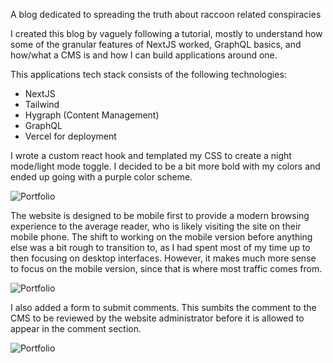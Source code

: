 A blog dedicated to spreading the truth about raccoon related conspiracies

I created this blog by vaguely following a tutorial, mostly to understand how some of the granular features of NextJS worked, GraphQL basics, and how/what a CMS is and how I can build applications around one. 

This applications tech stack consists of the following technologies:
 - NextJS
 - Tailwind
 - Hygraph (Content Management)
 - GraphQL
 - Vercel for deployment

I wrote a custom react hook and templated my CSS to create a night mode/light mode toggle. I decided to be a bit more bold with my colors and ended up going with a purple color scheme.

![Portfolio](https://res.cloudinary.com/do26dc7xg/image/upload/v1696024444/PortfolioV2/Raccoon%20Country/Screenshot_2023-09-25_at_12.32.03_AM_krgbbh.png)

The website is designed to be mobile first to provide a modern browsing experience to the average reader, who is likely visiting the site on their mobile phone. The shift to working on the mobile version before anything else was a bit rough to transition to, as I had spent most of my time up to then focusing on desktop interfaces. However, it makes much more sense to focus on the mobile version, since that is where most traffic comes from. 

![Portfolio](https://res.cloudinary.com/do26dc7xg/image/upload/v1696024440/PortfolioV2/Raccoon%20Country/Screenshot_2023-09-25_at_12.32.48_AM_etf15s.png)

I also added a form to submit comments. This sumbits the comment to the CMS to be reviewed by the website administrator before it is allowed to appear in the comment section.

![Portfolio](https://res.cloudinary.com/do26dc7xg/image/upload/v1696024439/PortfolioV2/Raccoon%20Country/Screenshot_2023-09-25_at_12.32.24_AM_pcpfq3.png)